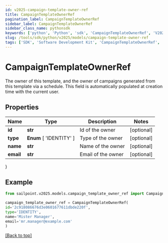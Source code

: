 ```yaml
---
id: v2025-campaign-template-owner-ref
title: CampaignTemplateOwnerRef
pagination_label: CampaignTemplateOwnerRef
sidebar_label: CampaignTemplateOwnerRef
sidebar_class_name: pythonsdk
keywords: ['python', 'Python', 'sdk', 'CampaignTemplateOwnerRef', 'V2025CampaignTemplateOwnerRef'] 
slug: /tools/sdk/python/v2025/models/campaign-template-owner-ref
tags: ['SDK', 'Software Development Kit', 'CampaignTemplateOwnerRef', 'V2025CampaignTemplateOwnerRef']
---
```


# CampaignTemplateOwnerRef

The owner of this template, and the owner of campaigns generated from this template via a schedule. This field is automatically populated at creation time with the current user.

## Properties

Name | Type | Description | Notes
------------ | ------------- | ------------- | -------------
**id** | **str** | Id of the owner | [optional] 
**type** |  **Enum** [  'IDENTITY' ] | Type of the owner | [optional] 
**name** | **str** | Name of the owner | [optional] 
**email** | **str** | Email of the owner | [optional] 
}

## Example

```python
from sailpoint.v2025.models.campaign_template_owner_ref import CampaignTemplateOwnerRef

campaign_template_owner_ref = CampaignTemplateOwnerRef(
id='2c918086676d3e0601677611dbde220f',
type='IDENTITY',
name='Mister Manager',
email='mr.manager@example.com'
)

```
[[Back to top]](#) 

